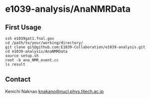 # e1039-analysis/AnaNMRData

## First Usage

```
ssh e1039gat1.fnal.gov
cd /path/to/your/working/directory/
git clone git@github.com:E1039-Collaboration/e1039-analysis.git
cd e1039-analysis/AnaNMRData
source setup.sh
root -b ana_NMR_event.cc
ls result
```


## Contact

Kenichi Naknao <knakano@nucl.phys.titech.ac.jp>
